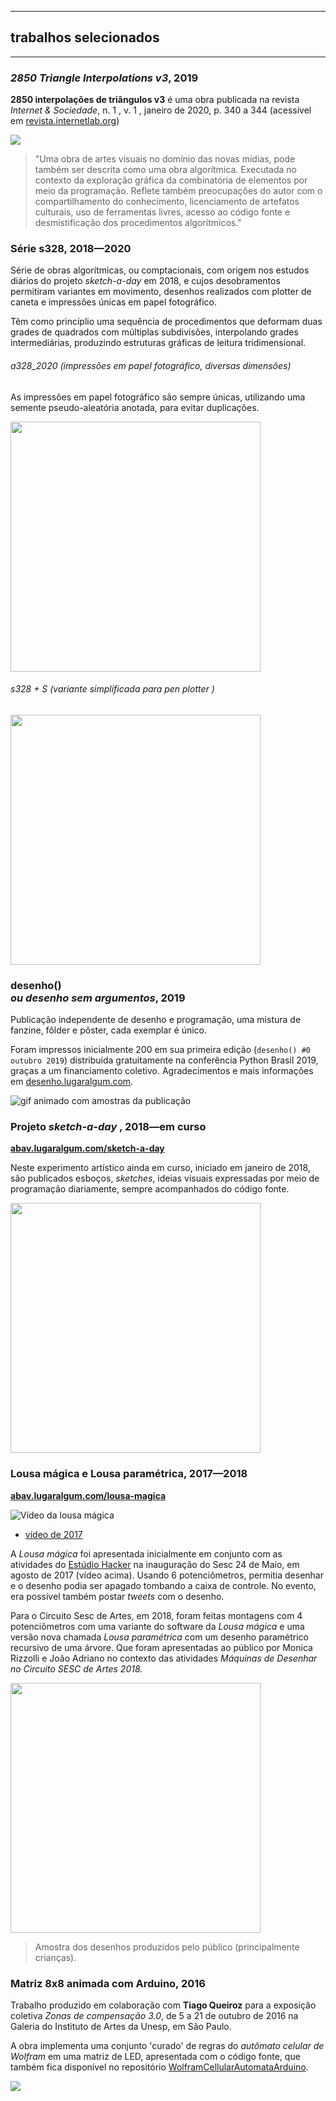 
----

## trabalhos selecionados

---

### *2850 Triangle Interpolations v3*, 2019

**2850  interpolações de triângulos v3** é uma obra publicada na revista *Internet & Sociedade*, n. 1 , v. 1 , janeiro de 2020, p. 340 a 344 (acessível em [revista.internetlab.org](http://revista.internetlab.org))

![](assets/Triangle-Interpolations.jpg)

> "Uma obra de artes visuais no domínio das novas mídias, pode também  ser descrita como uma obra algorítmica. Executada no contexto da  exploração gráfica da combinatória de elementos por meio da  programação. Reflete também preocupações do autor com o  compartilhamento do conhecimento, licenciamento de artefatos culturais,  uso de ferramentas livres, acesso ao código fonte e desmistificação  dos procedimentos algorítmicos."

### Série s328, 2018—2020

Série de obras algorítmicas, ou comptacionais, com origem nos estudos diários do projeto *sketch-a-day* em 2018, e cujos desobramentos permitiram variantes em movimento, desenhos realizados com plotter de caneta e impressões únicas em papel fotográfico.

Têm como princíplio uma sequência de procedimentos que deformam duas grades de quadrados com múltiplas subdivisões, interpolando grades intermediárias, produzindo estruturas gráficas de leitura tridimensional.

###### a328_2020 (impressões em papel fotográfico, diversas dimensões)

As impressões em papel fotográfico são sempre únicas, utilizando uma semente pseudo-aleatória anotada, para evitar duplicações.

<img src="assets/s328_photo.jpg" style="height:400px" />

###### s328 + S (variante simplificada para pen plotter )

<img src="assets/penplotter328.jpg" style="height:400px"/>

### desenho() <br>*ou desenho sem argumentos*, 2019

Publicação independente de desenho e programação, uma mistura de fanzine, fôlder e pôster, cada exemplar é único.

Foram impressos inicialmente 200 em sua primeira edição (`desenho() #0 outubro 2019`) distribuída gratuitamente na conferência  Python Brasil 2019, graças a um financiamento coletivo. Agradecimentos e mais informações em [desenho.lugaralgum.com](http://desenho.lugaralgum.com:). 

![gif animado com amostras da publicação](http://desenho.lugaralgum.com/assets/amostra-desenho0.gif)

### Projeto *sketch-a-day* , 2018—em curso

**[abav.lugaralgum.com/sketch-a-day](http://abav.lugaralgum.com)**

Neste experimento artístico ainda em curso, iniciado em janeiro de 2018, são publicados esboços, *sketches*, ideias visuais expressadas por meio de programação diariamente, sempre acompanhados do código fonte.  

**<img src="assets/sketch-a-day3.png " style="height:400px">**

### Lousa mágica e Lousa paramétrica, 2017—2018

[**abav.lugaralgum.com/lousa-magica**](https://abav.lugaralgum.com/lousa-magica/)

![Vídeo da lousa mágica](https://camo.githubusercontent.com/24628b40caf9943f12bdb845bcfcf161b55d4370/68747470733a2f2f696d672e796f75747562652e636f6d2f76692f44354861316268714275512f302e6a7067)

- [vídeo de 2017](https://www.youtube.com/watch?v=D5Ha1bhqBuQ)

A *Lousa mágica* foi apresentada inicialmente em conjunto com as atividades do [Estúdio Hacker](http://estudiohacker.io) na inauguração do Sesc 24 de Maio, em agosto de 2017 (vídeo acima).  Usando 6 potenciômetros, permitia desenhar e o desenho podia ser apagado tombando a caixa de controle. No evento, era possível também postar *tweets* com o desenho.

Para o Circuito Sesc de Artes, em 2018, foram feitas montagens com 4 potenciômetros com uma variante do software da *Lousa mágica* e uma versão nova chamada *Lousa paramétrica* com um desenho paramétrico recursivo de uma árvore. Que foram apresentadas ao público por Monica Rizzolli e João Adriano no contexto das atividades *Máquinas de Desenhar no Circuito SESC de Artes 2018.* 

<img src="assets/exemplos_lousa.png" style="height:400px">

> Amostra dos desenhos produzidos pelo público (principalmente crianças).

### Matriz 8x8 animada com Arduino, 2016

Trabalho produzido em colaboração com **Tiago Queiroz** para a exposição coletiva *Zonas de compensação 3.0*, de 5 a 21 de outubro de 2016 na Galeria do Instituto de Artes da Unesp, em São Paulo.

A obra  implementa uma conjunto 'curado'  de regras do *autômato celular de Wolfram*  em uma matriz de LED, apresentada com o código fonte, que também fica disponível no repositório [WolframCellularAutomataArduino](https://github.com/villares/WolframCellularAutomataArduino/blob/master/WolframCellularAutomataArduino.ino).

![](assets/Matriz8x8.jpg)
